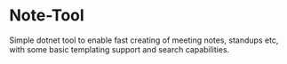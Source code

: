 # Note-Tool


Simple dotnet tool to enable fast creating of meeting notes, standups etc, with some basic templating support and search capabilities.